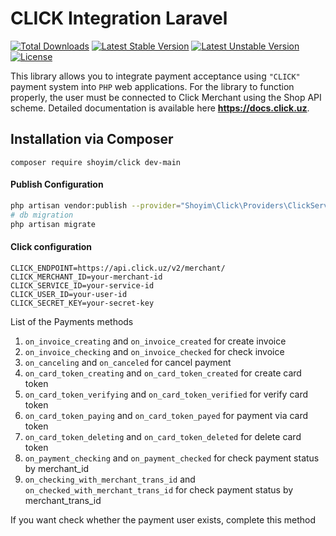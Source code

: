 # CLICK Integration Laravel
[![Total Downloads](https://poser.pugx.org/shoyim/laravel-click/d/total.svg)](https://packagist.org/packages/shoyim/laravel-click)
[![Latest Stable Version](https://poser.pugx.org/shoyim/laravel-click/v/stable.svg)](https://packagist.org/packages/shoyim/laravel-click)
[![Latest Unstable Version](https://poser.pugx.org/shoyim/laravel-click/v/unstable.svg)](https://packagist.org/packages/shoyim/laravel-click)
[![License](https://poser.pugx.org/shoyim/laravel-click/license.svg)](https://packagist.org/packages/shoyim/laravel-click)

This library allows you to integrate payment acceptance using `"CLICK"` payment system into `PHP` web applications.
For the library to function properly, the user must be connected to Click Merchant using the Shop API scheme.
Detailed documentation is available here __https://docs.click.uz__.

## Installation via Composer
```
composer require shoyim/click dev-main
```

#### Publish Configuration
```bash
php artisan vendor:publish --provider="Shoyim\Click\Providers\ClickServiceProvider" --tag="config"
# db migration
php artisan migrate
```


#### Click configuration
```dotenv
CLICK_ENDPOINT=https://api.click.uz/v2/merchant/
CLICK_MERCHANT_ID=your-merchant-id
CLICK_SERVICE_ID=your-service-id
CLICK_USER_ID=your-user-id
CLICK_SECRET_KEY=your-secret-key
```


List of the Payments methods
1) `on_invoice_creating` and `on_invoice_created` for create invoice
2) `on_invoice_checking` and `on_invoice_checked` for check invoice
3) `on_canceling` and `on_canceled` for cancel payment
4) `on_card_token_creating` and `on_card_token_created` for create card token
5) `on_card_token_verifying` and `on_card_token_verified` for verify card token
6) `on_card_token_paying` and `on_card_token_payed` for payment via card token
7) `on_card_token_deleting` and `on_card_token_deleted` for delete card token
8) `on_payment_checking` and `on_payment_checked` for check payment status by merchant_id
9) `on_checking_with_merchant_trans_id` and `on_checked_with_merchant_trans_id` for check payment status by merchant_trans_id

If you want check whether the payment user exists, complete this method

